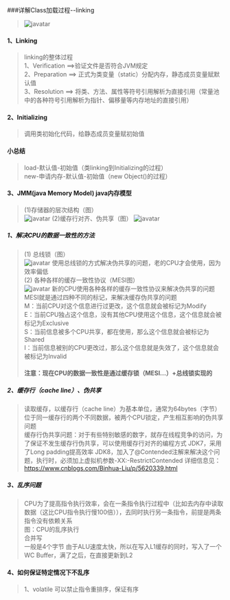 ###详解Class加载过程--linking
>![javatar](/Users/liufuwei/Documents/my-project/my-juc/JUC/myJuc/image/class加载过程02.png)
#### 1、Linking
> linking的整体过程  
>1、Verification ==>验证文件是否符合JVM规定  
>2、Preparation ==> 正式为类变量（static）分配内存，静态成员变量赋默认值  
>3、Resolution ==> 将类、方法、属性等符号引用解析为直接引用（常量池中的各种符号引用解析为指针、偏移量等内存地址的直接引用）

#### 2、Initializing
> 调用类初始化代码，给静态成员变量赋初始值  
>
#### 小总结
 > load-默认值-初始值（类linking到Initializing的过程）  
 > new-申请内存-默认值-初始值（new Object()的过程）  

#### 3、JMM(java Memory Model) java内存模型
>(1)存储器的层次结构（图）     
>![javatar](/Users/liufuwei/Documents/my-project/my-juc/JUC/myJuc/image/存储器的层次结构.png) 
>(2)缓存行对齐、伪共享（图） 
>![javatar](/Users/liufuwei/Documents/my-project/my-juc/JUC/myJuc/image/缓存行伪对齐共享.png)
 
##### 1、解决CPU的数据一致性的方法  
>(1) 总线锁（图）  
>![javatar](/Users/liufuwei/Documents/my-project/my-juc/JUC/myJuc/image/总线锁.png)
> 使用总线锁的方式解决伪共享的问题，老的CPU才会使用，因为效率偏低  
>(2) 各种各样的缓存一致性协议（MESI图）  
>![javatar](/Users/liufuwei/Documents/my-project/my-juc/JUC/myJuc/image/MESI.png)
>新的CPU使用各种各样的缓存一致性协议来解决伪共享的问题  
>MESI就是通过四种不同的标记，来解决缓存伪共享的问题   
>M：当前CPU对这个信息进行过更改，这个信息就会被标记为Modify  
>E：当前CPU独占这个信息，没有其他CPU使用这个信息，这个信息就会被标记为Exclusive  
>S：当前信息被多个CPU共享，都在使用，那么这个信息就会被标记为Shared  
>I：当前信息被别的CPU更改过，那么这个信息就是失效了，这个信息就会被标记为Invalid  
>
>#### 注意：现在CPU的数据一致性是通过缓存锁（MESI...）+总线锁实现的  

##### 2、缓存行（cache line）、伪共享
>读取缓存，以缓存行（cache line）为基本单位，通常为64bytes（字节）    
>位于同一缓存行的两个不同数据，被两个CPU锁定，产生相互影响的伪共享问题  
>缓存行伪共享问题：对于有些特别敏感的数字，就存在线程竞争的访问，为了保证不发生缓存行伪共享，可以使用缓存行对齐的编程方式
 JDK7，采用了Long padding提高效率
 JDK8，加入了@Contended注解来解决这个问题，执行时，必须加上虚拟机参数-XX:-RestrictContended
 详细信息见：https://www.cnblogs.com/Binhua-Liu/p/5620339.html

##### 3、乱序问题
> CPU为了提高指令执行效率，会在一条指令执行过程中（比如去内存中读取数据（这比CPU指令执行慢100倍）），去同时执行另一条指令，前提是两条指令没有依赖关系   
>图：CPU的乱序执行  
>合并写  
>一般是4个字节 由于ALU速度太快，所以在写入L1缓存的同时，写入了一个WC Buffer，满了之后，在直接更新到L2


#### 4、如何保证特定情况下不乱序
> 1、volatile 可以禁止指令重排序，保证有序  

